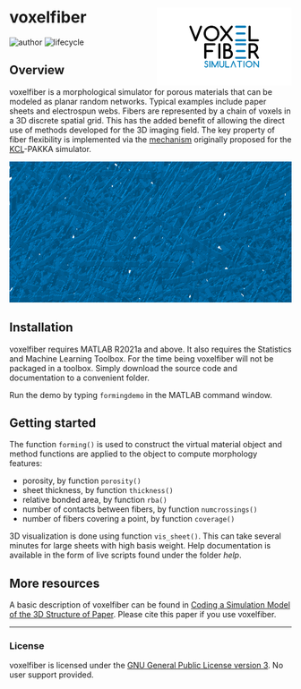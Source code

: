 
<!-- README.md is generated from README.Rmd. Please edit that file -->

# voxelfiber <img src="help/figures/logo.png" align="right" height="139" />

<!-- badges: start -->

![author](https://img.shields.io/badge/author-Eduardo%20L.%20T.%20Conceição-green.svg)
![lifecycle](https://img.shields.io/badge/lifecycle-experimental-orange.svg)
<!-- badges: end -->

## Overview

voxelfiber is a morphological simulator for porous materials that can be
modeled as planar random networks. Typical examples include paper sheets
and electrospun webs. Fibers are represented by a chain of voxels in a
3D discrete spatial grid. This has the added benefit of allowing the
direct use of methods developed for the 3D imaging field. The key
property of fiber flexibility is implemented via the
[mechanism](https://doi.org/10.1103/PhysRevLett.73.3475) originally
proposed for the [KCL](http://kcl.fi)-PAKKA simulator.

<img src="help/figures/README-example-1.png" width="630" height="252" />

## Installation

voxelfiber requires MATLAB R2021a and above. It also requires the
Statistics and Machine Learning Toolbox. For the time being voxelfiber
will not be packaged in a toolbox. Simply download the source code and
documentation to a convenient folder.

Run the demo by typing `formingdemo` in the MATLAB command window.

## Getting started

The function `forming()` is used to construct the virtual material
object and method functions are applied to the object to compute
morphology features:

- porosity, by function `porosity()`
- sheet thickness, by function `thickness()`
- relative bonded area, by function `rba()`
- number of contacts between fibers, by function `numcrossings()`
- number of fibers covering a point, by function `coverage()`

3D visualization is done using function `vis_sheet()`. This can take
several minutes for large sheets with high basis weight. Help
documentation is available in the form of live scripts found under the
folder *help*.

## More resources

A basic description of voxelfiber can be found in [Coding a Simulation
Model of the 3D Structure of
Paper](https://doi.org/10.1007/978-3-642-12712-0_27). Please cite this
paper if you use voxelfiber.

------------------------------------------------------------------------

### License

voxelfiber is licensed under the [GNU General Public License version
3](https://opensource.org/licenses/GPL-3.0). No user support provided.

